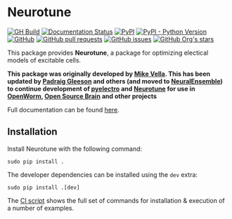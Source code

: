 # Neurotune

[![GH Build](https://github.com/NeuralEnsemble/neurotune/actions/workflows/ci.yml/badge.svg)](https://github.com/NeuralEnsemble/neurotune/actions/workflows/ci.yml)
[![Documentation Status](https://readthedocs.org/projects/neurotune/badge/?version=latest)](https://neurotune.readthedocs.io/en/latest/?badge=latest)
[![PyPI](https://img.shields.io/pypi/v/neurotune)](https://pypi.org/project/neurotune/)
[![PyPI - Python Version](https://img.shields.io/pypi/pyversions/neurotune)](https://pypi.org/project/neurotune/)
[![GitHub](https://img.shields.io/github/license/NeuralEnsemble/neurotune)](https://github.com/NeuralEnsemble/neurotune/blob/master/LICENSE)
[![GitHub pull requests](https://img.shields.io/github/issues-pr/NeuralEnsemble/neurotune)](https://github.com/NeuralEnsemble/neurotune/pulls)
[![GitHub issues](https://img.shields.io/github/issues/NeuralEnsemble/neurotune)](https://github.com/NeuralEnsemble/neurotune/issues)
[![GitHub Org's stars](https://img.shields.io/github/stars/NeuralEnsemble?style=social)](https://github.com/NeuralEnsemble)

This package provides **Neurotune**, a package for optimizing electical models of excitable cells.

**This package was originally developed by [Mike Vella](https://github.com/vellamike). This has been updated by [Padraig Gleeson](https://github.com/pgleeson) and others (and moved to [NeuralEnsemble](https://github.com/NeuralEnsemble)) to continue development of [pyelectro](https://github.com/NeuralEnsemble/pyelectro) and [Neurotune](https://github.com/NeuralEnsemble/neurotune) for use in [OpenWorm](http://www.openworm.org/), [Open Source Brain](http://opensourcebrain.org/) and other projects**

Full documentation can be found [here](http://neurotune.readthedocs.io/en/latest/).

## Installation

Install Neurotune with the following command:
```
sudo pip install .

```

The developer dependencies can be installed using the `dev` extra:

```
sudo pip install .[dev]
```

The [CI script](https://github.com/NeuralEnsemble/neurotune/blob/master/.github/workflows/ci.yml) shows the full set of commands for installation & execution of a number of examples.



